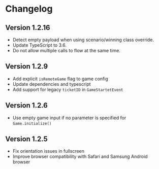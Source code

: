 # Changelog

## Version 1.2.16

* Detect empty payload when using scenario/winning class override.
* Update TypeScript to 3.6.
* Do not allow multiple calls to flow at the same time.

## Version 1.2.9

* Add explicit `isRemoteGame` flag to game config 
* Update dependencies and typescript
* Add support for legacy `ticketID` in `GameStartetEvent`

## Version 1.2.6

* Use empty game input if no parameter is specified for `Game.initialize()` 


## Version 1.2.5

 * Fix orientation issues in fullscreen
 * Improve browser compatibility with Safari and Samsung Android browser 
